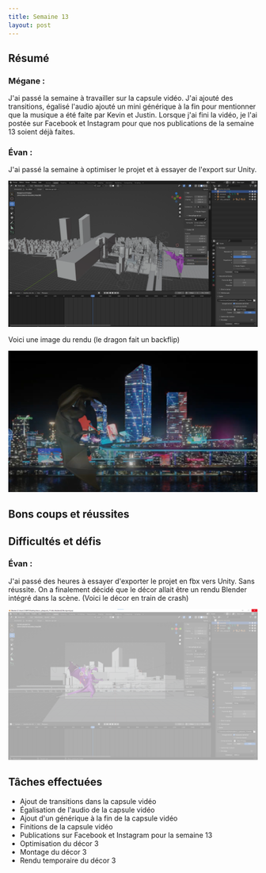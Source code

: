 ```yaml
---
title: Semaine 13
layout: post
---
```


## Résumé

### Mégane :

J'ai passé la semaine à travailler sur la capsule vidéo. J'ai ajouté des transitions, égalisé l'audio ajouté un mini générique à la fin pour mentionner que la musique a été faite par Kevin et Justin. Lorsque j'ai fini la vidéo, je l'ai postée sur Facebook et Instagram pour que nos publications de la semaine 13 soient déjà faites.

### Évan : 

J'ai passé la semaine à optimiser le projet et à essayer de l'export sur Unity.

![Décor 3](../medias/decor3.png)

Voici une image du rendu (le dragon fait un backflip)

![Décor 3 rendu avec dragon](../medias/backflip.PNG)

## Bons coups et réussites

## Difficultés et défis

### Évan : 

J'ai passé des heures à essayer d'exporter le projet en fbx vers Unity. Sans réussite. On a finalement décidé que le décor allait être un rendu Blender intégré dans la scène.
(Voici le décor en train de crash)

![Décor 3 qui crashe](../medias/decor3_crash.png)

## Tâches effectuées

- Ajout de transitions dans la capsule vidéo
- Égalisation de l'audio de la capsule vidéo
- Ajout d'un générique à la fin de la capsule vidéo
- Finitions de la capsule vidéo
- Publications sur Facebook et Instagram pour la semaine 13
- Optimisation du décor 3
- Montage du décor 3
- Rendu temporaire du décor 3
